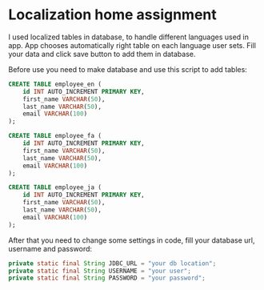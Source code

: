 # Localization home assignment

I used localized tables in database, to handle different languages used in app. App chooses automatically right table
on each language user sets. Fill your data and click save button to add them in database.

Before use you need to make database and use this script to add tables:
```sql
CREATE TABLE employee_en (
    id INT AUTO_INCREMENT PRIMARY KEY,
    first_name VARCHAR(50),
    last_name VARCHAR(50),
    email VARCHAR(100)
);

CREATE TABLE employee_fa (
    id INT AUTO_INCREMENT PRIMARY KEY,
    first_name VARCHAR(50),
    last_name VARCHAR(50),
    email VARCHAR(100)
);

CREATE TABLE employee_ja (
    id INT AUTO_INCREMENT PRIMARY KEY,
    first_name VARCHAR(50),
    last_name VARCHAR(50),
    email VARCHAR(100)
);
```

After that you need to change some settings in code, fill your database url, username and password:
```java
private static final String JDBC_URL = "your db location";
private static final String USERNAME = "your user";
private static final String PASSWORD = "your password";
```
